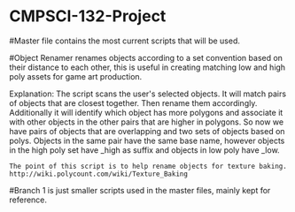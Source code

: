 # CMPSCI-132-Project
#Master file contains the most current scripts that will be used.

#Object Renamer renames objects according to a set convention based on their distance to each other, this is useful in creating matching low and high poly assets for game art production.

  Explanation: 
    The script scans the user's selected objects. It will match pairs of objects that are closest together. Then rename them accordingly.  Additionally it will identify which object has more polygons and associate it with other objects in the other pairs that are higher in polygons. So now we have pairs of objects that are overlapping and two sets of objects based on polys. Objects in the same pair have the same base name, however objects in the high poly set have _high as suffix and objects in low poly have _low.  
    
    The point of this script is to help rename objects for texture baking. http://wiki.polycount.com/wiki/Texture_Baking

#Branch 1 is just smaller scripts used in the master files, mainly kept for reference. 
